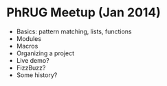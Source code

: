 # PhRUG Meetup (Jan 2014) #

* Basics: pattern matching, lists, functions
* Modules
* Macros
* Organizing a project
* Live demo?
* FizzBuzz?
* Some history?
